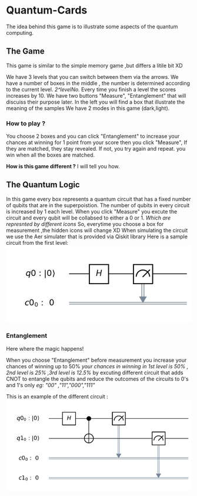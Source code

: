 # Quantum-Cards
The idea behind this game is to illustrate some aspects of the quantum computing. 
## The Game
This game is similar to the simple memory game ,but differs a litile bit XD

We have 3 levels that you can switch between them via the arrows.
We have a number of boxes in the middle , the number is determined according to the current level. *2^levelNo.*
Every time you finish a level the scores increases by 10.
We have two buttons "Measure", "Entanglement" that will discuiss their purpose later.
In the left you will find a box that illustrate the meaning of the samples
We have 2 modes in this game (dark,light).

### How to play ?
You choose 2 boxes and you can click "Entanglement" to increase your chances at winning for 1 point from your score then you click "Measure", 
If they are matched, they stay revealed. 
If not, you try again and repeat.
you win when all the boxes are matched.

**How is this game different ?**
I will tell you how.

## The Quantum Logic
In this game every box represents a quantum circuit that has a fixed number of qubits that are in the superpoistion.
The number of qubits in every circuit is increased by 1 each level.
When you click "Measure" you excute the circuit and every qubit will be collabsed to either a 0 or 1. *Which are represnted by different icons*
So, everytime you choose a box for measurement ,the hidden icons will change XD
When simulating the circuit we use the Aer simulater that is provided via Qiskit library 
Here is a sample circuit from the first level:
![alt text](https://github.com/ahmed-elzamarany/Quantum-Cards/blob/master/qc.jpg)

### Entanglement
Here where the magic happens!

When you choose "Entanglement" before measurement you increase your chances of winning up to 50% *your chances in winning in 1st level is 50% , 2nd level is 25% ,3rd level is 12.5%* by excuting different circuit that adds CNOT to entangle the qubits and reduce the outcomes of the circuits to 0's and 1's only *eg: "00" ,"11","000","111"* 

This is an example of the different circuit :
![alt text](https://github.com/ahmed-elzamarany/Quantum-Cards/blob/master/qc2.jpg)

